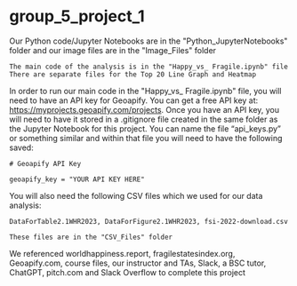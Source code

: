 # group_5_project_1

Our Python code/Jupyter Notebooks are in the "Python_JupyterNotebooks" folder and our image files are in the "Image_Files" folder

    The main code of the analysis is in the "Happy_vs_ Fragile.ipynb" file
    There are separate files for the Top 20 Line Graph and Heatmap

In order to run our main code in the "Happy_vs_ Fragile.ipynb" file, you will need to have an API key for Geoapify. You can get a free API key at: https://myprojects.geoapify.com/projects. Once you have an API key, you will need to have it stored in a .gitignore file created in the same folder as the Jupyter Notebook for this project. You can name the file “api_keys.py” or something similar and within that file you will need to have the following saved:

    # Geoapify API Key

    geoapify_key = "YOUR API KEY HERE"

You will also need the following CSV files which we used for our data analysis:

    DataForTable2.1WHR2023, DataForFigure2.1WHR2023, fsi-2022-download.csv

    These files are in the "CSV_Files" folder

We referenced worldhappiness.report, fragilestatesindex.org, Geoapify.com, course files, our instructor and TAs, Slack, a BSC tutor, ChatGPT, pitch.com and Slack Overflow to complete this project
